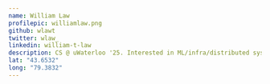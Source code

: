 ```yaml
---
name: William Law
profilepic: williamlaw.png
github: wlawt
twitter: wlaw_
linkedin: william-t-law
description: CS @ uWaterloo '25. Interested in ML/infra/distributed systems, currently contributing to Babel :)
lat: "43.6532"
long: "79.3832"
---
```

